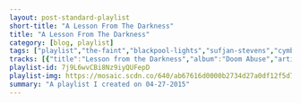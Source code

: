 ```yaml
---
layout: post-standard-playlist
short-title: "A Lesson From The Darkness"
title: "A Lesson From The Darkness"
category: [blog, playlist]
tags: ["playlist","the-faint","blackpool-lights","sufjan-stevens","cymbals-eat-guitars","we-are-the-west","jeff-rosenstock","built-to-spill","the-unicorns","pickin'-on-series","built-to-spill","death-from-above-1979","human-highway","nada-surf","elvis-depressedly","nat-king-cole"]
tracks: [{"title":"Lesson from the Darkness","album":"Doom Abuse","artists":"The Faint"},{"title":"You Don't Need Me","album":"Okie Baroque","artists":"Blackpool Lights"},{"title":"Drawn to the Blood","album":"Carrie & Lowell","artists":"Sufjan Stevens"},{"title":"Jackson","album":"LOSE","artists":"Cymbals Eat Guitars"},{"title":"The Hammer","album":"We Are the West II","artists":"We Are The West"},{"title":"You, In Weird Cities","album":"We Cool?","artists":"Jeff Rosenstock"},{"title":"On the Way","album":"Untethered Moon","artists":"Built To Spill"},{"title":"I Was Born (A Unicorn)","album":"Who Will Cut Our Hair When We're Gone? (Remastered)","artists":"The Unicorns"},{"title":"Be Our Guest - From Beauty And The Beast","album":"Heigh-Ho Banjo: Bluegrass Salutes Favorite Disney Songs","artists":"Pickin' On Series"},{"title":"Living Zoo","album":"Untethered Moon","artists":"Built To Spill"},{"title":"Romantic Rights","album":"You're A Woman, I'm A Machine","artists":"Death From Above 1979"},{"title":"What World","album":"Moody Motorcycle","artists":"Human Highway"},{"title":"Always Love","album":"The Weight Is A Gift","artists":"Nada Surf"},{"title":"Wastes of Time","album":"New Alhambra","artists":"Elvis Depressedly"},{"title":"Love Is Here To Stay - Remastered","album":"The Unforgettable Nat King Cole (Remastered)","artists":"Nat King Cole"}]
playlist-id: 7j9L6wvCBi8Nz9iyQUFepD
playlist-img: https://mosaic.scdn.co/640/ab67616d0000b2734d27a0df12f5d706a8c2f7c6ab67616d0000b2734dfbe36486a0e8655b119660ab67616d0000b27378b07c0d67c742f3ce6c38f7ab67616d0000b273e110204b46680c18fac3b757
summary: "A playlist I created on 04-27-2015"
---
```

